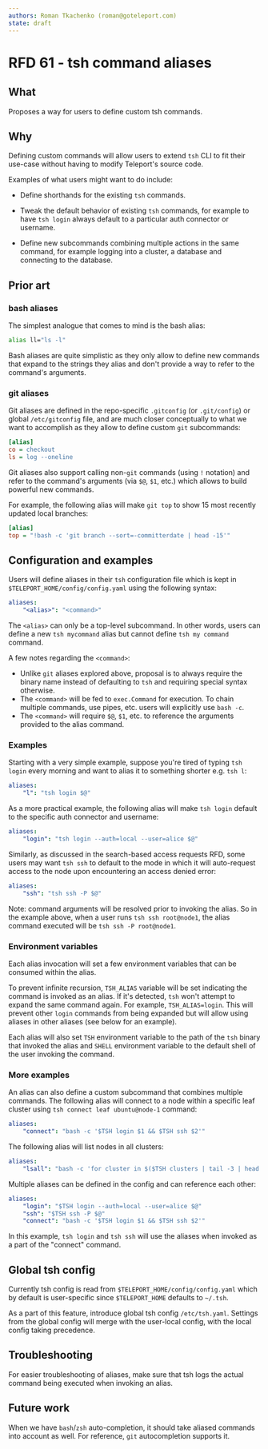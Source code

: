 ```yaml
---
authors: Roman Tkachenko (roman@goteleport.com)
state: draft
---
```


# RFD 61 - tsh command aliases

## What

Proposes a way for users to define custom tsh commands.

## Why

Defining custom commands will allow users to extend `tsh` CLI to fit their
use-case without having to modify Teleport's source code.

Examples of what users might want to do include:

- Define shorthands for the existing `tsh` commands.

- Tweak the default behavior of existing `tsh` commands, for example to have
  `tsh login` always default to a particular auth connector or username.

- Define new subcommands combining multiple actions in the same command, for
  example logging into a cluster, a database and connecting to the database.

## Prior art

### bash aliases

The simplest analogue that comes to mind is the bash alias:

```bash
alias ll="ls -l"
```

Bash aliases are quite simplistic as they only allow to define new commands
that expand to the strings they alias and don't provide a way to refer to the
command's arguments.

### git aliases

Git aliases are defined in the repo-specific `.gitconfig` (or `.git/config`)
or global `/etc/gitconfig` file, and are much closer conceptually to what we
want to accomplish as they allow to define custom `git` subcommands:

```ini
[alias]
co = checkout
ls = log --oneline
```

Git aliases also support calling non-`git` commands (using `!` notation) and
refer to the command's arguments (via `$@`, `$1`, etc.) which allows to build
powerful new commands.

For example, the following alias will make `git top` to show 15 most recently
updated local branches:

```ini
[alias]
top = "!bash -c 'git branch --sort=-committerdate | head -15'"
```

## Configuration and examples

Users will define aliases in their `tsh` configuration file which is kept
in `$TELEPORT_HOME/config/config.yaml` using the following syntax:

```yaml
aliases:
    "<alias>": "<command>"
```

The `<alias>` can only be a top-level subcommand. In other words, users can
define a new `tsh mycommand` alias but cannot define `tsh my command` command.

A few notes regarding the `<command>`:

- Unlike `git` aliases explored above, proposal is to always require the binary
  name instead of defaulting to `tsh` and requiring special syntax otherwise.
- The `<command>` will be fed to `exec.Command` for execution. To chain multiple
  commands, use pipes, etc. users will explicitly use `bash -c`.
- The `<command>` will require `$@`, `$1`, etc. to reference the arguments
  provided to the alias command.

### Examples

Starting with a very simple example, suppose you're tired of typing `tsh login`
every morning and want to alias it to something shorter e.g. `tsh l`:

```yaml
aliases:
    "l": "tsh login $@"
```

As a more practical example, the following alias will make `tsh login` default
to the specific auth connector and username:

```yaml
aliases:
    "login": "tsh login --auth=local --user=alice $@"
```

Similarly, as discussed in the search-based access requests RFD, some users
may want `tsh ssh` to default to the mode in which it will auto-request access
to the node upon encountering an access denied error:

```yaml
aliases:
    "ssh": "tsh ssh -P $@"
```

Note: command arguments will be resolved prior to invoking the alias. So in the
example above, when a user runs `tsh ssh root@node1`, the alias command executed
will be `tsh ssh -P root@node1`.

### Environment variables

Each alias invocation will set a few environment variables that can be consumed
within the alias.

To prevent infinite recursion, `TSH_ALIAS` variable will be set indicating the
command is invoked as an alias. If it's detected, `tsh` won't attempt to expand
the same command again. For example, `TSH_ALIAS=login`. This will prevent other
`login` commands from being expanded but will allow using aliases in other
aliases (see below for an example).

Each alias will also set `TSH` environment variable to the path of the `tsh`
binary that invoked the alias and `SHELL` environment variable to the default
shell of the user invoking the command.

### More examples

An alias can also define a custom subcommand that combines multiple commands.
The following alias will connect to a node within a specific leaf cluster
using `tsh connect leaf ubuntu@node-1` command:

```yaml
aliases:
    "connect": "bash -c '$TSH login $1 && $TSH ssh $2'"
```

The following alias will list nodes in all clusters:

```yaml
aliases:
    "lsall": "bash -c 'for cluster in $($TSH clusters | tail -3 | head -2 | cut -d \' \' -f1); $TSH ls --cluster=$cluster; done'"
```

Multiple aliases can be defined in the config and can reference each other:

```yaml
aliases:
    "login": "$TSH login --auth=local --user=alice $@"
    "ssh": "$TSH ssh -P $@"
    "connect": "bash -c '$TSH login $1 && $TSH ssh $2'"
```

In this example, `tsh login` and `tsh ssh` will use the aliases when invoked
as a part of the "connect" command.

## Global tsh config

Currently tsh config is read from `$TELEPORT_HOME/config/config.yaml` which by
default is user-specific since `$TELEPORT_HOME` defaults to `~/.tsh`.

As a part of this feature, introduce global tsh config `/etc/tsh.yaml`. Settings
from the global config will merge with the user-local config, with the local
config taking precedence.

## Troubleshooting

For easier troubleshooting of aliases, make sure that tsh logs the actual
command being executed when invoking an alias.

## Future work

When we have `bash`/`zsh` auto-completion, it should take aliased commands into
account as well. For reference, `git` autocompletion supports it.
